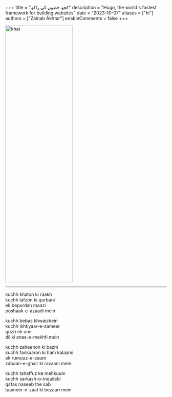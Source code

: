 +++
title = "کچھ خطوں كی راکھ"
description = "Hugo, the world's fastest framework for building websites"
date = "2023-10-07"
aliases = ["hi"]
authors = ["Zainab Akhtar"]
enableComments = false
+++


<img src="khat.jpg" alt="khat" width="210" height="800" title="khat">

**** 

kuchh khaton ki raakh \
kuchh lafzon ki qurbani \
ek bepurdah maazi \
poshaak-e-azaadi mein

kuchh bebas khwaishein \
kuchh ikhtiyaar-e-zameer \
guzri ek umr \
dil ki anaa-e-makhfi mein

kuchh zaheenon ki bazm \
kuchh fankaaron ki ham kalaami \
ek rumuuz-e-zaum \
zabaan-e-ghair ki ravaani mein

kuchh tahaffuz ke mehkuum \
kuchh sarkash-o-inquilabi \
qafas naseeb the sab \
taameer-e-zaat ki bezaari mein
